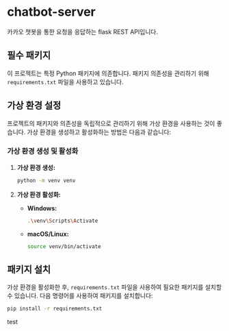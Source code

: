 # chatbot-server
카카오 챗봇을 통한 요청을 응답하는 flask REST API입니다.

## 필수 패키지

이 프로젝트는 특정 Python 패키지에 의존합니다. 패키지 의존성을 관리하기 위해 `requirements.txt` 파일을 사용하고 있습니다.

## 가상 환경 설정

프로젝트의 패키지와 의존성을 독립적으로 관리하기 위해 가상 환경을 사용하는 것이 좋습니다. 가상 환경을 생성하고 활성화하는 방법은 다음과 같습니다:

### 가상 환경 생성 및 활성화

1. **가상 환경 생성:**

   ```bash
   python -m venv venv
   ```

2. **가상 환경 활성화:**

   - **Windows:**

     ```bash
     .\venv\Scripts\Activate
     ```

   - **macOS/Linux:**

     ```bash
     source venv/bin/activate
     ```

## 패키지 설치

가상 환경을 활성화한 후, `requirements.txt` 파일을 사용하여 필요한 패키지를 설치할 수 있습니다. 다음 명령어를 사용하여 패키지를 설치합니다:

```bash
pip install -r requirements.txt
```

test
